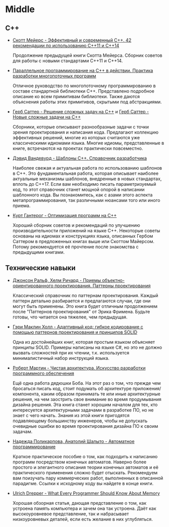 # Middle

## C++

- [Скотт Мейерс - Эффективный и современный С++. 42 рекомендации по использованию C++11 и C++14](https://www.ozon.ru/product/effektivnyy-i-sovremennyy-s-42-rekomendatsii-po-ispolzovaniyu-c11-i-c14-effektivnyy-i-sovremennyy-34747131/?sh=CHL5ECEP)

    Продолжение предыдущей книги Скотта Мейерса. Сборник советов для работы с новыми стандартами C++11 и C++14.

- [Параллельное программирование на С++ в действии. Практика разработки многопоточных программ](https://www.ozon.ru/product/parallelnoe-programmirovanie-na-s-v-deystvii-praktika-razrabotki-mnogopotochnyh-programm-217051361/?asb=uff2kmWPtH7totJyGfGyYsPFkTR%252BIxeTdrNvGvZlqzc%253D&asb2=L78tfqOpsfrZsUEmgaZ9kZgbmpv4Jyn9UhBcKxIEO3Q&keywords=%D0%9F%D0%B0%D1%80%D0%B0%D0%BB%D0%BB%D0%B5%D0%BB%D1%8C%D0%BD%D0%BE%D0%B5+%D0%BF%D1%80%D0%BE%D0%B3%D1%80%D0%B0%D0%BC%D0%BC%D0%B8%D1%80%D0%BE%D0%B2%D0%B0%D0%BD%D0%B8%D0%B5+%D0%BD%D0%B0+C%2B%2B&sh=nq_ppy1R)

    Отличное руководство по многопоточному программированию в составе стандартной библиотеки C++. Представлено подробное описание ко всем примитивам библиотеки. Также даются объяснения работы этих примитивов, скрытыми под абстракциями.

- [Герб Саттер - Решение сложных задач на С++](https://www.ozon.ru/product/reshenie-slozhnyh-zadach-na-s-1273200/?sh=gy2qlNpv) и [Герб Саттер - Новые сложные задачи на C++](https://www.ozon.ru/product/novye-slozhnye-zadachi-na-c-2342923/?sh=PpLM-a9C)

    Сборники, которые описывают разнообразные задачи с точки зрения проектирования и написания кода. Предлагают коллекцию эффективных решений, многие из которых считаются уже классическими идиомами языка. Многие идиомы, представленные в книге, встречаются на проектах практически повсеместно. 

- [Дэвид Вандевурд - Шаблоны C++. Справочник разработчика](https://www.ozon.ru/product/shablony-c-spravochnik-razrabotchika-145861864)

    Наиболее свежая и актуальная работа по использованию шаблонов в C++. Это фундаментальная работа, которая описывает наиболее актуальные механизмы шаблонов, внедренные в новых стандартах, вплоть до C++17. Если вам необходимо писать параметризуемый код, то этот справочник станет мощной опорой в написании шаблонного кода. Вы познакомитесь, как с азами этого аспекта метапрограммирования, так различными нюансами того или иного приема.

- [Курт Гантерог - Оптимизация программ на C++](https://www.ozon.ru/product/optimizatsiya-programm-na-c-proverennye-metody-povysheniya-proizvoditelnosti-140145932/?sh=OlHzzZHG)

    Хороший сборник советов и рекомендаций по улучшению производительности приложений на языке C++. Некоторые советы основаны на идиомах и конструкциях языка, описанных Гербом Саттером в предложенных книгах выше или Скоттом Майерсом. Потому рекомендуется её прочтение после знакомства с предыдущими книгами.    

## Технические навыки

- [Джонсон Ральф, Хелм Ричард - Приемы объектно-ориентированного проектирования. Паттерны проектирования](https://www.ozon.ru/product/priemy-obektno-orientirovannogo-proektirovaniya-patterny-proektirovaniya-2457392/?sh=U_1tfTeu)

    Классический справочник по паттернам проектирования. Каждый паттерн детально разбирается и предлагаются случаи, где они могут быть применены. Это книга будет отличным продолжением после "Паттернов проектирования" от Эрика Фримена. Будьте готовы, что читается она тяжелее, чем предыдущая.

- [Гэри Маклин Холл - Адаптивный код: гибкое кодирование с помощью паттернов проектирования и принципов SOLID](https://www.ozon.ru/product/adaptivnyy-kod-gibkoe-kodirovanie-s-pomoshchyu-patternov-proektirovaniya-i-printsipov-solid-142089791/?sh=yQeAC0en)

    Одна из достойнейших книг, которая простым языком объясняет принципы SOLID. Примеры написаны на языке C#, но это не должно вызвать сложностей при их чтении, т.к. используется минималистичный набор инструкций языка.

- [Роберт Мартин - Чистая архитектура. Искусство разработки программного обеспечения](https://www.ozon.ru/product/chistaya-arhitektura-iskusstvo-razrabotki-programmnogo-obespecheniya-martin-robert-martin-robert-211433166)

    Ещё одна работа дядюшки Боба. На этот раз о том, что прежде чем бросаться писать код, стоит подумать об архитектуре приложения/компонента, каким образом принимать те или иные архитектурные решения, на чем заострить свое внимание во время продумывания дизайна решения. Эта книга станет хорошим началом для тех, кто интересуется архитектурными задачами в разработке ПО, но не знает с чего начать. Знания из этой книги пригодятся подавляющему большинству инженеров, чтобы не допускать очевидные ошибки во время проектирования дизайна ПО к своим задачам.

- [Надежда Поликарпова, Анатолий Шалыто  - Автоматное программирование](https://www.ozon.ru/product/avtomatnoe-programmirovanie-28260411/?sh=KMISCILZ)

    Краткое практическое пособие о том, как подходить к написанию программ посредством конечных автоматов. Наверно более простого и элегантного описания теории конечных автоматов и её практического применения сложно будет отыскать. Рекомендуем вам поизучать пару коммерческих работ, выполненных в описанной парадигме. Ссылки к исходному коду вы найдете в конце книги.

- [Ulrich Drepper - What Every Programmer Should Know About Memory](https://people.freebsd.org/~lstewart/articles/cpumemory.pdf)
    
    Хорошая обзорная статья, дающая представление о том, как устроена память компьютера и зачем она так устроена. Даёт как высокоуровневое представление, так и набрасывает низкоуровневых деталей, если есть желание в них углубляться.